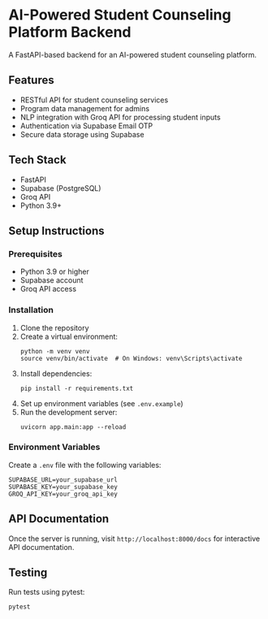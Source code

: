 # AI-Powered Student Counseling Platform Backend

A FastAPI-based backend for an AI-powered student counseling platform.

## Features

- RESTful API for student counseling services
- Program data management for admins
- NLP integration with Groq API for processing student inputs
- Authentication via Supabase Email OTP
- Secure data storage using Supabase

## Tech Stack

- FastAPI
- Supabase (PostgreSQL)
- Groq API
- Python 3.9+

## Setup Instructions

### Prerequisites

- Python 3.9 or higher
- Supabase account
- Groq API access

### Installation

1. Clone the repository
2. Create a virtual environment:
   ```
   python -m venv venv
   source venv/bin/activate  # On Windows: venv\Scripts\activate
   ```
3. Install dependencies:
   ```
   pip install -r requirements.txt
   ```
4. Set up environment variables (see `.env.example`)
5. Run the development server:
   ```
   uvicorn app.main:app --reload
   ```

### Environment Variables

Create a `.env` file with the following variables:

```
SUPABASE_URL=your_supabase_url
SUPABASE_KEY=your_supabase_key
GROQ_API_KEY=your_groq_api_key
```

## API Documentation

Once the server is running, visit `http://localhost:8000/docs` for interactive API documentation.

## Testing

Run tests using pytest:

```
pytest
```
